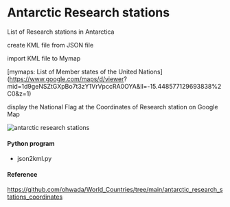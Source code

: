 Antarctic Research stations
===============

List of Research stations in Antarctica 

create KML file from JSON file

import KML file to Mymap

[mymaps: List of Member states of the United Nations](https://www.google.com/maps/d/viewer?
mid=1d9geNSZtGXpBo7t3zY1VrVpccRA0OYA&ll=-15.448577129693838%2C0&z=1)

display the National Flag at the Coordinates of Research station  on Google Map

![antarctic research stations]()

#### Python program
- json2kml.py

#### Reference
https://github.com/ohwada/World_Countries/tree/main/antarctic_research_stations_coordinates
